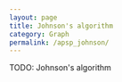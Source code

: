 ```yaml
---
layout: page
title: Johnson's algorithm
category: Graph
permalink: /apsp_johnson/
---
```


TODO: Johnson's algorithm